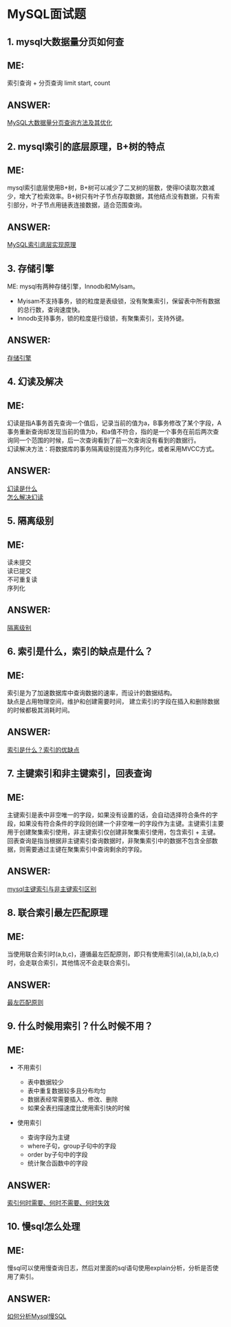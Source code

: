 # MySQL面试题
## 1. mysql大数据量分页如何查  

ME:  
---  
索引查询 + 分页查询 limit start, count

ANSWER:  
---  
[MySQL大数据量分页查询方法及其优化](https://www.cnblogs.com/twoheads/p/10784596.html)  

## 2. mysql索引的底层原理，B+树的特点  

ME:  
---  
mysql索引底层使用B+树，B+树可以减少了二叉树的层数，使得IO读取次数减少，增大了检索效率。B+树只有叶子节点存取数据，其他结点没有数据，只有索引部分，叶子节点用链表连接数据，适合范围查询。  

ANSWER:  
---  
[MySQL索引底层实现原理](https://www.cnblogs.com/boothsun/p/8970952.html)  

## 3. 存储引擎  

ME:
mysql有两种存储引擎，Innodb和MyIsam。  
+ Myisam不支持事务，锁的粒度是表级锁，没有聚集索引，保留表中所有数据的总行数，查询速度快。  
+ Innodb支持事务，锁的粒度是行级锁，有聚集索引，支持外键。    

ANSWER:  
---  
[存储引擎](https://segmentfault.com/a/1190000019400925)  

## 4. 幻读及解决  

ME:  
---  
幻读是指A事务首先查询一个值后，记录当前的值为a，B事务修改了某个字段，A事务重新查询却发现当前的值为b，和a值不符合，指的是一个事务在前后两次查询同一个范围的时候，后一次查询看到了前一次查询没有看到的数据行。  
幻读解决方法：将数据库的事务隔离级别提高为序列化，或者采用MVCC方式。  

ANSWER:  
---  
[幻读是什么](https://www.jianshu.com/p/75bc77d5ec91)  
[怎么解决幻读](https://www.jianshu.com/p/133694f3163d)  

## 5. 隔离级别  

ME:  
---  
读未提交  
读已提交  
不可重复读  
序列化  

ANSWER:  
---  
[隔离级别](https://www.cnblogs.com/jian-gao/p/10795407.html)  

## 6. 索引是什么，索引的缺点是什么？  

ME:  
---  
索引是为了加速数据库中查询数据的速率，而设计的数据结构。  
缺点是占用物理空间，维护和创建需要时间， 建立索引的字段在插入和删除数据的时候都极其消耗时间。  

ANSWER:  
---  
[索引是什么？索引的优缺点](https://blog.csdn.net/Ocean_999/article/details/85112639)  

## 7. 主键索引和非主键索引，回表查询  

ME:  
---  
主键索引是表中非空唯一的字段，如果没有设置的话，会自动选择符合条件的字段，如果没有符合条件的字段则创建一个非空唯一的字段作为主键。主键索引主要用于创建聚集索引使用，非主键索引仅创建非聚集索引使用，包含索引 + 主键。  
回表查询是指当根据非主键索引查询数据时，非聚集索引中的数据不包含全部数据，则需要通过主键在聚集索引中查询剩余的字段。  

ANSWER:  
---  
[mysql主键索引与非主键索引区别](https://blog.csdn.net/maqingbin8888/article/details/84027026)  

## 8. 联合索引最左匹配原理  

ME:  
---  
当使用联合索引时(a,b,c)，遵循最左匹配原则，即只有使用索引(a),(a,b),(a,b,c)时，会走联合索引，其他情况不会走联合索引。  

ANSWER:  
---  
[最左匹配原则](https://blog.csdn.net/qq_27559331/article/details/89632566)  

## 9. 什么时候用索引？什么时候不用？

ME:  
---  
+ 不用索引  
    + 表中数据较少  
    + 表中重复数据较多且分布均匀  
    + 数据表经常需要插入、修改、删除  
    + 如果全表扫描速度比使用索引快的时候  

+ 使用索引  
    + 查询字段为主键  
    + where子句，group子句中的字段  
    + order by子句中的字段  
    + 统计聚合函数中的字段  

ANSWER:  
---  
[索引何时需要、何时不需要、何时失效](https://www.cnblogs.com/yanze/p/11045642.html)  


## 10. 慢sql怎么处理  

ME:  
---  
慢sql可以使用慢查询日志，然后对里面的sql语句使用explain分析，分析是否使用了索引。  

ANSWER:  
---  
[如何分析Mysql慢SQL](https://www.cnblogs.com/linyue09/p/9869163.html)  
